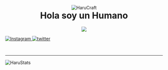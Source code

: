 <p align="center" style="margin-bottom: 0px !important;">
  <img src="https://files.catbox.moe/r5pndh.png" alt="HaruCraft" align="center">
</p>
<h1 align="center" style="margin-top: 0px;">Hola soy un Humano</h1>
<div align="center">
<img src="https://cdn.discordapp.com/emojis/925177978143535135.png?v=1">
</div>
<p>
  <a href="https://www.instagram.com/luis.ar163/"><img src="https://img.shields.io/badge/Instagram-%23E4405F.svg?style=for-the-badge&amp;logo=Instagram&amp;logoColor=white" alt="Instagram">
  </a>
<a href="https://twitter.com/LuisAr60">
  <img src="https://img.shields.io/badge/twitter-1DA1F2?style=for-the-badge&amp;logo=twitter&amp;logoColor=white" alt="twitter"></a></p>
  <br>
  <hr>
  <img src="https://github-readme-stats.vercel.app/api?username=CryingHaru&show_icons=true&theme=dark" href="https://github.com/CryingHaru" alt="HaruStats" align="Left">
<div align="center">
</div>
